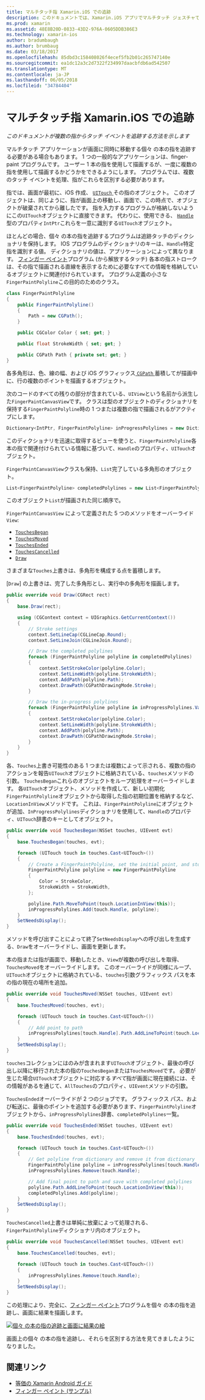 ```yaml
---
title: マルチタッチ指 Xamarin.iOS での追跡
description: このドキュメントでは、Xamarin.iOS アプリでマルチタッチ ジェスチャで個々 の指を追跡する方法について説明します。 これは、finger-painting アプリの例を中心として展開します。
ms.prod: xamarin
ms.assetid: 48E8B20D-0833-43D2-976A-0605DDB386E3
ms.technology: xamarin-ios
author: bradumbaugh
ms.author: brumbaug
ms.date: 03/18/2017
ms.openlocfilehash: 85dbd3c158408026f4ecef5fb2b01c265747140e
ms.sourcegitcommit: ea1dc12a3c2d7322f234997daacbfdb6ad542507
ms.translationtype: MT
ms.contentlocale: ja-JP
ms.lasthandoff: 06/05/2018
ms.locfileid: "34784404"
---
```

# <a name="multi-touch-finger-tracking-in-xamarinios"></a>マルチタッチ指 Xamarin.iOS での追跡

_このドキュメントが複数の指からタッチ イベントを追跡する方法を示します_

マルチタッチ アプリケーションが画面に同時に移動する個々 の本の指を追跡する必要がある場合もあります。 1 つの一般的なアプリケーションは、finger-paint プログラムです。 ユーザー 1 本の指を使用して描画するが、一度に複数の指を使用して描画するかどうかをできるようにします。 プログラムでは、複数のタッチ イベントを処理、指がこれらを区別する必要があります。

指では、画面が最初に、iOS 作成、 [ `UITouch` ](https://developer.xamarin.com/api/type/UIKit.UITouch/)その指のオブジェクト。 このオブジェクトは、同じように、指が画面上の移動し、画面で、この時点で、オブジェクトが破棄されてから離したです。 指を入力するプログラムが格納しないようにこの`UITouch`オブジェクトに直接できます。 代わりに、使用できる、 [ `Handle` ](https://developer.xamarin.com/api/property/Foundation.NSObject.Handle/)型のプロパティ`IntPtr`これらを一意に識別する`UITouch`オブジェクト。

ほとんどの場合、個々 の本の指を追跡するプログラムは追跡タッチのディクショナリを保持します。 IOS プログラムのディクショナリのキーは、`Handle`特定指を識別する値。 ディクショナリの値は、アプリケーションによって異なります。 [フィンガー ペイント](https://developer.xamarin.com/samples/monotouch/ApplicationFundamentals/FingerPaint)プログラム (から解放するタッチ) 各本の指ストロークは、その指で描画される直線を表示するために必要なすべての情報を格納しているオブジェクトに関連付けられています。 プログラム定義の小さな`FingerPaintPolyline`この目的のためのクラス。

```csharp
class FingerPaintPolyline
{
    public FingerPaintPolyline()
    {
        Path = new CGPath();
    }

    public CGColor Color { set; get; }

    public float StrokeWidth { set; get; }

    public CGPath Path { private set; get; }
}
```

各多角形は、色、線の幅、および iOS グラフィックス[ `CGPath` ](https://developer.xamarin.com/api/type/CoreGraphics.CGPath/)蓄積してが描画中に、行の複数のポイントを描画するオブジェクト。


次のコードのすべての残りの部分が含まれている、`UIView`という名前から派生した`FingerPaintCanvasView`です。 クラスは型のオブジェクトのディクショナリを保持する`FingerPaintPolyline`時の 1 つまたは複数の指で描画されるがアクティブにします。

```csharp
Dictionary<IntPtr, FingerPaintPolyline> inProgressPolylines = new Dictionary<IntPtr, FingerPaintPolyline>();
```

このディクショナリを迅速に取得するビューを使うと、`FingerPaintPolyline`各本の指で関連付けられている情報に基づいて、`Handle`のプロパティ、`UITouch`オブジェクト。

`FingerPaintCanvasView`クラスも保持、`List`完了している多角形のオブジェクト。

```csharp
List<FingerPaintPolyline> completedPolylines = new List<FingerPaintPolyline>();
```

このオブジェクト`List`が描画された同じ順序で。

`FingerPaintCanvasView` によって定義された 5 つのメソッドをオーバーライド`View`:

- [`TouchesBegan`](https://developer.xamarin.com/api/member/UIKit.UIResponder.TouchesBegan/p/Foundation.NSSet/UIKit.UIEvent/)
- [`TouchesMoved`](https://developer.xamarin.com/api/member/UIKit.UIResponder.TouchesMoved/p/Foundation.NSSet/UIKit.UIEvent/)
- [`TouchesEnded`](https://developer.xamarin.com/api/member/UIKit.UIResponder.TouchesEnded/p/Foundation.NSSet/UIKit.UIEvent/)
- [`TouchesCancelled`](https://developer.xamarin.com/api/member/UIKit.UIResponder.TouchesCancelled/p/Foundation.NSSet/UIKit.UIEvent/)
- [`Draw`](https://developer.xamarin.com/api/member/UIKit.UIView.Draw/p/CoreGraphics.CGRect/)

さまざまな`Touches`上書きは、多角形を構成する点を蓄積します。

[`Draw`] の上書きは、完了した多角形とし、実行中の多角形を描画します。

```csharp
public override void Draw(CGRect rect)
{
    base.Draw(rect);

    using (CGContext context = UIGraphics.GetCurrentContext())
    {
        // Stroke settings
        context.SetLineCap(CGLineCap.Round);
        context.SetLineJoin(CGLineJoin.Round);

        // Draw the completed polylines
        foreach (FingerPaintPolyline polyline in completedPolylines)
        {
            context.SetStrokeColor(polyline.Color);
            context.SetLineWidth(polyline.StrokeWidth);
            context.AddPath(polyline.Path);
            context.DrawPath(CGPathDrawingMode.Stroke);
        }

        // Draw the in-progress polylines
        foreach (FingerPaintPolyline polyline in inProgressPolylines.Values)
        {
            context.SetStrokeColor(polyline.Color);
            context.SetLineWidth(polyline.StrokeWidth);
            context.AddPath(polyline.Path);
            context.DrawPath(CGPathDrawingMode.Stroke);
        }
    }
}
```

各、`Touches`上書き可能性のある 1 つまたは複数によって示される、複数の指のアクションを報告`UITouch`オブジェクトに格納されている、`touches`メソッドの引数。 `TouchesBegan`これらのオブジェクトをループ処理をオーバーライドします。 各`UITouch`オブジェクト、メソッドを作成して、新しい初期化`FingerPaintPolyline`オブジェクトから取得した指の初期位置を格納するなど、`LocationInView`メソッドです。 これは、`FingerPaintPolyline`にオブジェクトが追加、`InProgressPolylines`ディクショナリを使用して、`Handle`のプロパティ、`UITouch`辞書のキーとしてオブジェクト。

```csharp
public override void TouchesBegan(NSSet touches, UIEvent evt)
{
    base.TouchesBegan(touches, evt);

    foreach (UITouch touch in touches.Cast<UITouch>())
    {
        // Create a FingerPaintPolyline, set the initial point, and store it
        FingerPaintPolyline polyline = new FingerPaintPolyline
        {
            Color = StrokeColor,
            StrokeWidth = StrokeWidth,
        };

        polyline.Path.MoveToPoint(touch.LocationInView(this));
        inProgressPolylines.Add(touch.Handle, polyline);
    }
    SetNeedsDisplay();
}
```

メソッドを呼び出すことによって終了`SetNeedsDisplay`への呼び出しを生成する、`Draw`をオーバーライドし、画面を更新します。

本の指または指が画面で、移動したとき、`View`が複数の呼び出しを取得、`TouchesMoved`をオーバーライドします。 このオーバーライドが同様にループ、`UITouch`オブジェクトに格納されている、`touches`引数グラフィックス パスを本の指の現在の場所を追加。

```csharp
public override void TouchesMoved(NSSet touches, UIEvent evt)
{
    base.TouchesMoved(touches, evt);

    foreach (UITouch touch in touches.Cast<UITouch>())
    {
        // Add point to path
        inProgressPolylines[touch.Handle].Path.AddLineToPoint(touch.LocationInView(this));
    }
    SetNeedsDisplay();
}
```

`touches`コレクションにはのみが含まれます`UITouch`オブジェクト、最後の呼び出し以降に移行された本の指の`TouchesBegan`または`TouchesMoved`です。 必要が生じた場合`UITouch`オブジェクトに対応する*すべて*指が画面に現在接続には、その情報があるを通じて、`AllTouches`のプロパティ、`UIEvent`メソッドの引数。

`TouchesEnded`オーバーライドが 2 つのジョブです。 グラフィックス パス、および転送に、最後のポイントを追加する必要があります、`FingerPaintPolyline`オブジェクトから、`inProgressPolylines`辞書、`completedPolylines`一覧。

```csharp
public override void TouchesEnded(NSSet touches, UIEvent evt)
{
    base.TouchesEnded(touches, evt);

    foreach (UITouch touch in touches.Cast<UITouch>())
    {
        // Get polyline from dictionary and remove it from dictionary
        FingerPaintPolyline polyline = inProgressPolylines[touch.Handle];
        inProgressPolylines.Remove(touch.Handle);

        // Add final point to path and save with completed polylines
        polyline.Path.AddLineToPoint(touch.LocationInView(this));
        completedPolylines.Add(polyline);
    }
    SetNeedsDisplay();
}
```

`TouchesCancelled`上書きは単純に放棄によって処理される、`FingerPaintPolyline`ディクショナリ内のオブジェクト。

```csharp
public override void TouchesCancelled(NSSet touches, UIEvent evt)
{
    base.TouchesCancelled(touches, evt);

    foreach (UITouch touch in touches.Cast<UITouch>())
    {
        inProgressPolylines.Remove(touch.Handle);
    }
    SetNeedsDisplay();
}
```

この処理により、完全に、[フィンガー ペイント](https://developer.xamarin.com/samples/monotouch/ApplicationFundamentals/FingerPaint)プログラムを個々 の本の指を追跡し、画面に結果を描画します。

[![](touch-tracking-images/image01.png "個々 の本の指の追跡と画面に結果の絵")](touch-tracking-images/image01.png#lightbox)

画面上の個々 の本の指を追跡し、それらを区別する方法を見てきましたようになりました。



## <a name="related-links"></a>関連リンク

- [等価の Xamarin Android ガイド](~/android/app-fundamentals/touch/touch-tracking.md)
- [フィンガー ペイント (サンプル)](https://developer.xamarin.com/samples/monotouch/ApplicationFundamentals/FingerPaint)
